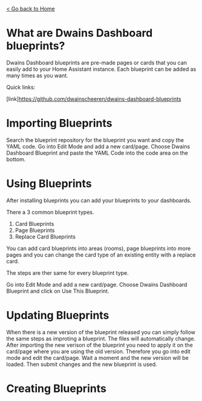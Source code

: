 [< Go back to Home](../index.md)

# What are Dwains Dashboard blueprints?

Dwains Dashboard blueprints are pre-made pages or cards that you can easily add to your Home Assistant instance. Each blueprint can be added as many times as you want.

Quick links:

[link]https://github.com/dwainscheeren/dwains-dashboard-blueprints

# Importing Blueprints

Search the blueprint repository for the blueprint you want and copy the YAML code.
Go into Edit Mode and add a new card/page.
Choose Dwains Dashboard Blueprint and paste the YAML Code into the code area on the bottom.

# Using Blueprints
After installing blueprints you can add your blueprints to your dashboards.

There a 3 common blueprint types.
1. Card Blueprints
2. Page Blueprints
3. Replace Card Blueprints

You can add card blueprints into areas (rooms), page blueprints into more pages and you can change the card type of an existing entity with a replace card.

The steps are ther same for every blueprint type.

Go into Edit Mode and add a new card/page.
Choose Dwains Dashboard Blueprint and click on Use This Blueprint.

# Updating Blueprints

When there is a new version of the blueprint released you can simply follow the same steps as improting a blueprint.
The files will automatically change. After importing the new verison of the blueprint you need to apply it on the card/page where you are using the old version.
Therefore you go into edit mode and edit the card/page. Wait a moment and the new version will be loaded. Then submit changes and the new blueprint is used.

# Creating Blueprints

